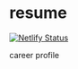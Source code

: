 # resume

[![Netlify Status](https://api.netlify.com/api/v1/badges/33f4f321-579a-4099-a4ce-22ff9846cf4b/deploy-status)](https://app.netlify.com/sites/transcendent-longma-d9820d/deploys)

career profile

